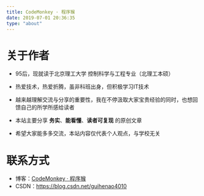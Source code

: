 ```yaml
---
title: CodeMonkey · 程序猴
date: 2019-07-01 20:36:35
type: "about"
---
```


# 关于作者

- 95后，现就读于北京理工大学 控制科学与工程专业（北理工本硕）

- 热爱技术，热爱折腾，虽非科班出身，但积极学习IT技术

- 越来越理解交流与分享的重要性，我在不停汲取大家宝贵经验的同时，也想回馈自己的所学所感给读者

- 本站主要分享 **务实**、**能看懂**、**读者可复现** 的原创文章

- 希望大家能多多交流，本站内容仅代表个人观点，与学校无关

  

# 联系方式

- 博客：[CodeMonkey · 程序猴](https://pringce.github.io)
- CSDN：https://blog.csdn.net/guihenao4010